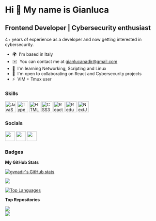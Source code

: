 Hi 👋 My name is Gianluca
=========================

Frontend Developer | Cybersecurity enthusiast
------------------

4+ years of experience as a developer and now getting interested in cybersecurity.

* 🌍  I'm based in Italy
* ✉️  You can contact me at [gianlucanadir@gmail.com](mailto:gianlucanadir@gmail.com)
* 🧠  I'm learning Networking, Scripting and Linux
* 🤝  I'm open to collaborating on React and Cybersecurity projects
* ⚡  VIM + Tmux user

### Skills


<p align="left">
<a href="https://developer.mozilla.org/en-US/docs/Web/JavaScript" target="_blank" rel="noreferrer"><img src="https://raw.githubusercontent.com/danielcranney/readme-generator/main/public/icons/skills/javascript-colored.svg" width="36" height="36" alt="JavaScript" /></a>
<a href="https://www.typescriptlang.org/" target="_blank" rel="noreferrer"><img src="https://raw.githubusercontent.com/danielcranney/readme-generator/main/public/icons/skills/typescript-colored.svg" width="36" height="36" alt="TypeScript" /></a>
<a href="https://developer.mozilla.org/en-US/docs/Glossary/HTML5" target="_blank" rel="noreferrer"><img src="https://raw.githubusercontent.com/danielcranney/readme-generator/main/public/icons/skills/html5-colored.svg" width="36" height="36" alt="HTML5" /></a>
<a href="https://www.w3.org/TR/CSS/#css" target="_blank" rel="noreferrer"><img src="https://raw.githubusercontent.com/danielcranney/readme-generator/main/public/icons/skills/css3-colored.svg" width="36" height="36" alt="CSS3" /></a>
<a href="https://reactjs.org/" target="_blank" rel="noreferrer"><img src="https://raw.githubusercontent.com/danielcranney/readme-generator/main/public/icons/skills/react-colored.svg" width="36" height="36" alt="React" /></a>
<a href="https://redux.js.org/" target="_blank" rel="noreferrer"><img src="https://raw.githubusercontent.com/danielcranney/readme-generator/main/public/icons/skills/redux-colored.svg" width="36" height="36" alt="Redux" /></a>
<a href="https://nextjs.org/docs" target="_blank" rel="noreferrer"><img src="https://raw.githubusercontent.com/danielcranney/readme-generator/main/public/icons/skills/nextjs-colored.svg" width="36" height="36" alt="NextJs" /></a>
</p>


### Socials

<p align="left"> <a href="https://www.github.com/gvnadir" target="_blank" rel="noreferrer"><img src="https://raw.githubusercontent.com/danielcranney/readme-generator/main/public/icons/socials/github.svg" width="32" height="32" /></a> <a href="https://www.linkedin.com/in/gianluca-nadir-villalba-a8834b13a/" target="_blank" rel="noreferrer"><img src="https://raw.githubusercontent.com/danielcranney/readme-generator/main/public/icons/socials/linkedin.svg" width="32" height="32" /></a> <a href="https://www.twitter.com/gvnadir" target="_blank" rel="noreferrer"><img src="https://raw.githubusercontent.com/danielcranney/readme-generator/main/public/icons/socials/twitter.svg" width="32" height="32" /></a></p>

### Badges

<b>My GitHub Stats</b>

<a href="http://www.github.com/gvnadir"><img src="https://github-readme-stats.vercel.app/api?username=gvnadir&show_icons=true&hide=&count_private=true&title_color=0891b2&text_color=ffffff&icon_color=0891b2&bg_color=1b1b1b&hide_border=true&show_icons=true" alt="gvnadir's GitHub stats" /></a>

<a href="http://www.github.com/gvnadir"><img src="https://github-readme-streak-stats.herokuapp.com/?user=gvnadir&stroke=ffffff&background=1b1b1b&ring=0891b2&fire=0891b2&currStreakNum=ffffff&currStreakLabel=0891b2&sideNums=ffffff&sideLabels=ffffff&dates=ffffff&hide_border=true" /></a>

<a href="https://github.com/gvnadir" align="left"><img src="https://github-readme-stats.vercel.app/api/top-langs/?username=gvnadir&langs_count=10&title_color=0891b2&text_color=ffffff&icon_color=0891b2&bg_color=1b1b1b&hide_border=true&locale=en&custom_title=Top%20%Languages" alt="Top Languages" /></a>

<b>Top Repositories</b>

<div><a href="https://github.com/gvnadir/nvim"><img src="https://github-readme-stats.vercel.app/api/pin/?username=gvnadir&repo=nvim&title_color=0891b2&text_color=ffffff&icon_color=0891b2&bg_color=1b1b1b&hide_border=true&locale=en" /></a></div>
<div><a href="https://github.com/gvnadir/dotfiles"><img  src="https://github-readme-stats.vercel.app/api/pin/?username=gvnadir&repo=dotfiles&title_color=0891b2&text_color=ffffff&icon_color=0891b2&bg_color=1b1b1b&hide_border=true&locale=en" /></a></div><br /><br /><br /><br /><br /><br /><br />
